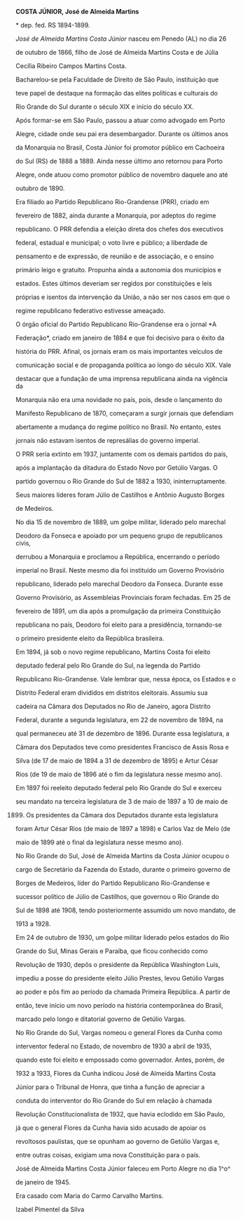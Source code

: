 **COSTA JÚNIOR, José de Almeida Martins**



\* dep. fed. RS 1894-1899.



*José de Almeida Martins Costa Júnior* nasceu em Penedo (AL) no dia 26

de outubro de 1866, filho de José de Almeida Martins Costa e de Júlia

Cecília Ribeiro Campos Martins Costa.



Bacharelou-se pela Faculdade de Direito de São Paulo, instituição que

teve papel de destaque na formação das elites políticas e culturais do

Rio Grande do Sul durante o século XIX e início do século XX.



Após formar-se em São Paulo, passou a atuar como advogado em Porto

Alegre, cidade onde seu pai era desembargador. Durante os últimos anos

da Monarquia no Brasil, Costa Júnior foi promotor público em Cachoeira

do Sul (RS) de 1888 a 1889. Ainda nesse último ano retornou para Porto

Alegre, onde atuou como promotor público de novembro daquele ano até

outubro de 1890.



Era filiado ao Partido Republicano Rio-Grandense (PRR), criado em

fevereiro de 1882, ainda durante a Monarquia, por adeptos do regime

republicano. O PRR defendia a eleição direta dos chefes dos executivos

federal, estadual e municipal; o voto livre e público; a liberdade de

pensamento e de expressão, de reunião e de associação, e o ensino

primário leigo e gratuito. Propunha ainda a autonomia dos municípios e

estados. Estes últimos deveriam ser regidos por constituições e leis

próprias e isentos da intervenção da União, a não ser nos casos em que o

regime republicano federativo estivesse ameaçado.



O órgão oficial do Partido Republicano Rio-Grandense era o jornal *A

Federação*, criado em janeiro de 1884 e que foi decisivo para o êxito da

história do PRR. Afinal, os jornais eram os mais importantes veículos de

comunicação social e de propaganda política ao longo do século XIX. Vale

destacar que a fundação de uma imprensa republicana ainda na vigência da

Monarquia não era uma novidade no país, pois, desde o lançamento do

Manifesto Republicano de 1870, começaram a surgir jornais que defendiam

abertamente a mudança do regime político no Brasil. No entanto, estes

jornais não estavam isentos de represálias do governo imperial.



O PRR seria extinto em 1937, juntamente com os demais partidos do país,

após a implantação da ditadura do Estado Novo por Getúlio Vargas. O

partido governou o Rio Grande do Sul de 1882 a 1930, ininterruptamente.

Seus maiores líderes foram Júlio de Castilhos e Antônio Augusto Borges

de Medeiros.



No dia 15 de novembro de 1889, um golpe militar, liderado pelo marechal

Deodoro da Fonseca e apoiado por um pequeno grupo de republicanos civis,

derrubou a Monarquia e proclamou a República, encerrando o período

imperial no Brasil. Neste mesmo dia foi instituído um Governo Provisório

republicano, liderado pelo marechal Deodoro da Fonseca. Durante esse

Governo Provisório, as Assembleias Provinciais foram fechadas. Em 25 de

fevereiro de 1891, um dia após a promulgação da primeira Constituição

republicana no país, Deodoro foi eleito para a presidência, tornando-se

o primeiro presidente eleito da República brasileira.



Em 1894, já sob o novo regime republicano, Martins Costa foi eleito

deputado federal pelo Rio Grande do Sul, na legenda do Partido

Republicano Rio-Grandense. Vale lembrar que, nessa época, os Estados e o

Distrito Federal eram divididos em distritos eleitorais. Assumiu sua

cadeira na Câmara dos Deputados no Rio de Janeiro, agora Distrito

Federal, durante a segunda legislatura, em 22 de novembro de 1894, na

qual permaneceu até 31 de dezembro de 1896. Durante essa legislatura, a

Câmara dos Deputados teve como presidentes Francisco de Assis Rosa e

Silva (de 17 de maio de 1894 a 31 de dezembro de 1895) e Artur César

Rios (de 19 de maio de 1896 até o fim da legislatura nesse mesmo ano).



Em 1897 foi reeleito deputado federal pelo Rio Grande do Sul e exerceu

seu mandato na terceira legislatura de 3 de maio de 1897 a 10 de maio de

1899. Os presidentes da Câmara dos Deputados durante esta legislatura

foram Artur César Rios (de maio de 1897 a 1898) e Carlos Vaz de Melo (de

maio de 1899 até o final da legislatura nesse mesmo ano).



No Rio Grande do Sul, José de Almeida Martins da Costa Júnior ocupou o

cargo de Secretário da Fazenda do Estado, durante o primeiro governo de

Borges de Medeiros, líder do Partido Republicano Rio-Grandense e

sucessor político de Júlio de Castilhos, que governou o Rio Grande do

Sul de 1898 até 1908, tendo posteriormente assumido um novo mandato, de

1913 a 1928.



Em 24 de outubro de 1930, um golpe militar liderado pelos estados do Rio

Grande do Sul, Minas Gerais e Paraíba, que ficou conhecido como

Revolução de 1930, depôs o presidente da República Washington Luís,

impediu a posse do presidente eleito Júlio Prestes, levou Getúlio Vargas

ao poder e pôs fim ao período da chamada Primeira República. A partir de

então, teve início um novo período na história contemporânea do Brasil,

marcado pelo longo e ditatorial governo de Getúlio Vargas.



No Rio Grande do Sul, Vargas nomeou o general Flores da Cunha como

interventor federal no Estado, de novembro de 1930 a abril de 1935,

quando este foi eleito e empossado como governador. Antes, porém, de

1932 a 1933, Flores da Cunha indicou José de Almeida Martins Costa

Júnior para o Tribunal de Honra, que tinha a função de apreciar a

conduta do interventor do Rio Grande do Sul em relação à chamada

Revolução Constitucionalista de 1932, que havia eclodido em São Paulo,

já que o general Flores da Cunha havia sido acusado de apoiar os

revoltosos paulistas, que se opunham ao governo de Getúlio Vargas e,

entre outras coisas, exigiam uma nova Constituição para o país.



José de Almeida Martins Costa Júnior faleceu em Porto Alegre no dia 1^o^

de janeiro de 1945.



Era casado com Maria do Carmo Carvalho Martins.



Izabel Pimentel da Silva



